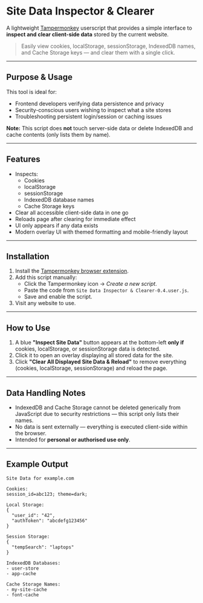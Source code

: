 # Site Data Inspector & Clearer

A lightweight [Tampermonkey](https://www.tampermonkey.net/) userscript that provides a simple interface to **inspect and clear client-side data** stored by the current website.

> Easily view cookies, localStorage, sessionStorage, IndexedDB names, and Cache Storage keys — and clear them with a single click.

---

## Purpose & Usage

This tool is ideal for:

- Frontend developers verifying data persistence and privacy
- Security-conscious users wishing to inspect what a site stores
- Troubleshooting persistent login/session or caching issues

**Note:** This script does **not** touch server-side data or delete IndexedDB and cache contents (only lists them by name).

---

## Features

- Inspects:
  - Cookies
  - localStorage
  - sessionStorage
  - IndexedDB database names
  - Cache Storage keys
- Clear all accessible client-side data in one go
- Reloads page after clearing for immediate effect
- UI only appears if any data exists
- Modern overlay UI with themed formatting and mobile-friendly layout

---

## Installation

1. Install the [Tampermonkey browser extension](https://www.tampermonkey.net/).
2. Add this script manually:
   - Click the Tampermonkey icon → *Create a new script*.
   - Paste the code from `Site Data Inspector & Clearer-0.4.user.js`.
   - Save and enable the script.
3. Visit any website to use.

---

## How to Use

1. A blue **"Inspect Site Data"** button appears at the bottom-left **only if** cookies, localStorage, or sessionStorage data is detected.
2. Click it to open an overlay displaying all stored data for the site.
3. Click **"Clear All Displayed Site Data & Reload"** to remove everything (cookies, localStorage, sessionStorage) and reload the page.

---

## Data Handling Notes

- IndexedDB and Cache Storage cannot be deleted generically from JavaScript due to security restrictions — this script only lists their names.
- No data is sent externally — everything is executed client-side within the browser.
- Intended for **personal or authorised use only**.

---

## Example Output

```plaintext
Site Data for example.com

Cookies:
session_id=abc123; theme=dark;

Local Storage:
{
  "user_id": "42",
  "authToken": "abcdefg123456"
}

Session Storage:
{
  "tempSearch": "laptops"
}

IndexedDB Databases:
- user-store
- app-cache

Cache Storage Names:
- my-site-cache
- font-cache
